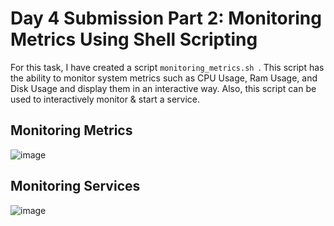 # Day 4 Submission Part 2: Monitoring Metrics Using Shell Scripting
For this task, I have created a script `monitoring_metrics.sh `. This script has the ability to monitor system metrics such as CPU Usage, Ram Usage, and Disk Usage and display them in an interactive way. Also, this script can be used to interactively monitor & start a service.

## Monitoring Metrics
![image](https://github.com/kunal-gohrani/BashBlaze-7-Days-of-Bash-Scripting-Challenge/assets/47574597/2cb19386-d33e-4a26-845b-b77afe6b8876)

## Monitoring Services
![image](https://github.com/kunal-gohrani/BashBlaze-7-Days-of-Bash-Scripting-Challenge/assets/47574597/443246e3-8440-4982-9832-e2de6a85a85a)



